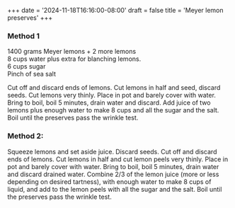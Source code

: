 +++
date = '2024-11-18T16:16:00-08:00'
draft = false
title = 'Meyer lemon preserves'
+++

### Method 1

1400 grams Meyer lemons + 2 more lemons\
8 cups water plus extra for blanching lemons.\
6 cups sugar\
Pinch of sea salt

Cut off and discard ends of lemons. Cut lemons in half and seed, discard seeds. Cut lemons very thinly. Place in pot and barely cover with water. Bring to boil, boil 5 minutes, drain water and discard.
Add juice of two lemons plus enough water to make 8 cups and all the sugar and the salt. Boil until the preserves pass the wrinkle test.

### Method 2:

Squeeze lemons and set aside juice. Discard seeds. Cut off and discard ends of lemons. Cut lemons in half and cut lemon peels very thinly. Place in pot and barely cover with water. Bring to boil, boil 5 minutes, drain water and discard drained water. Combine 2/3 of the lemon juice (more or less depending on desired tartness), with enough water to make 8 cups of liquid, and add to the lemon peels with all the sugar and the salt. Boil until the preserves pass the wrinkle test.
